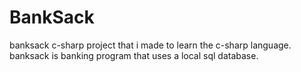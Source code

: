 # BankSack
banksack c-sharp project that i made to learn the c-sharp language.
banksack is banking program that uses a local sql database.
